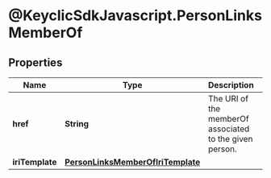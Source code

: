 # @KeyclicSdkJavascript.PersonLinksMemberOf

## Properties
Name | Type | Description | Notes
------------ | ------------- | ------------- | -------------
**href** | **String** | The URI of the memberOf associated to the given person. | [optional] 
**iriTemplate** | [**PersonLinksMemberOfIriTemplate**](PersonLinksMemberOfIriTemplate.md) |  | [optional] 


